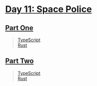 # [Day 11: Space Police](https://adventofcode.com/2019/day/11)

## [Part One](https://adventofcode.com/2019/day/11#part1)

> [TypeScript](/solutions/typescript/2019/11/src/p1.ts)\
> [Rust](/solutions/rust/2019/11/src/lib.rs)

## [Part Two](https://adventofcode.com/2019/day/11#part2)

> [TypeScript](/solutions/typescript/2019/11/src/p2.ts)\
> [Rust](/solutions/rust/2019/11/src/lib.rs)
